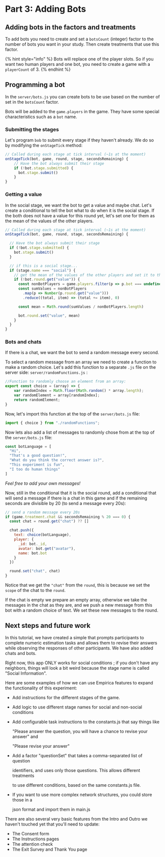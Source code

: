 # Part 3: Adding Bots

## Adding bots in the factors and treatments

To add bots you need to create and set a `botsCount` \(integer\) factor to the number of bots you want in your study. Then create treatments that use this factor.

{% hint style="info" %}
Bots will replace one of the player slots. So if you want two human players and one bot, you need to create a game with a `playerCount` of  3.
{% endhint %}

## Programming a bot

In the `server/bots.js` you can create bots to be use based on the number of set in the `botsCount` factor.

Bots will be added to the `game.players` in the game. They have some special characteristics such as a `bot` name.

### **Submitting the stages**

Let's program `bob` to submit every stage if they haven't already. We do so by modifying the `onStageTick` method:

```jsx
// Called during each stage at tick interval (~1s at the moment)
onStageTick(bot, game, round, stage, secondsRemaining) {
    // Have the bot always submit their stage
    if (!bot.stage.submitted) {
      bot.stage.submit()
    }
}
```

### **Getting a value**

In the social stage, we want the bot to get a value and maybe chat. Let's create a conditional to tell the bot what to do when it is the social stage. If the both does not have a value for this round yet, let's set one for them as the mean of the values of the other players.

```jsx
// Called during each stage at tick interval (~1s at the moment)
onStageTick(bot, game, round, stage, secondsRemaining) {

  // Have the bot always submit their stage
  if (!bot.stage.submitted) {
    bot.stage.submit()
  }

  // if this is a social stage... 
  if (stage.name === "social") {
    // get the mean of the values of the other players and set it to the bot
    if (!bot.round.get("value")) {
      const nonBotPlayers = game.players.filter(p => p.bot === undefined)
      const sumValues = nonBotPlayers
        .map(p => Number(p.round.get("value")))
        .reduce((total, item) => (total += item), 0)

      const mean = Math.round(sumValues / nonBotPlayers.length)

      bot.round.set("value", mean)
    }
  }
}
```

### Bots and chats

If there is a chat, we want the bot to send a random message every second.

To select a random message from an array we need to create a function to make a random choice. Let's add this function to a separate `.js` file on the server side: `server/randomFunctions.js` :

```javascript
//Function to randomly choose an element from an array:
export const choice = (array) => {
    var randomIndex = Math.floor(Math.random() * array.length);
    var randomElement = array[randomIndex];
    return randomElement;
}

```

Now, let's import this function at the top of the `server/bots.js` file:

```jsx
import { choice } from "./randomFunctions";
```

Now lets also add a list of messages to randomly chose from at the top of the `server/bots.js` file:

```jsx
const botLanguage = [
  "Hi",
  "That's a good question!",
  "What do you think the correct answer is?",
  "This experiment is fun",
  "I too do human things"
]
```

_Feel free to add your own messages!_

Now, still in the conditional that it is the social round, add a conditional that will send a message if there is a chat in this game and if the remaining seconds are divisible by 20 \(to send a message every 20s\):

```jsx
// send a random message every 20s
if (game.treatment.chat && secondsRemaining % 20 === 0) {
  const chat = round.get("chat") ?? []

  chat.push({
    text: choice(botLanguage),
    player: {
      _id: bot._id,
      avatar: bot.get("avatar"),
      name: bot.bot
    }
  })

  round.set("chat", chat)
}
```

Notice that we get the `"chat"` from the `round`, this is because we set the `scope` of the chat to the `round`. 

If the chat is empty we prepare an empty array, otherwise we take the messages in the chat as they are, and we push a new message from this bot with a random choice of text. We set these new messages to the round.

## Next steps and future work

In this tutorial, we have created a simple that prompts participants to complete numeric estimation tasks and allows them to revise their answers while observing the responses of other participants. We have also added chats and bots.

Right now, this app ONLY works for social conditions ; if you don't have any neighbors, things will look a bit weird because the stage name is called "Social Information". 

Here are some examples of how we can use Empirica features to expand the functionality of this experiment:

* Add instructions for the different stages of the game.
* Add logic to use different stage names for social and non-social conditions
* Add configurable task instructions to the constants.js that say things like

  "Please answer the question, you will have a chance to revise your answer" and

  "Please revise your answer"

* Add a factor "questionSet" that takes a comma-separated list of question

  identifiers, and uses only those questions. This allows different treatments

  to use different conditions, based on the same constants.js file.

* If you want to use more complex network structures, you could store those in a

  json format and import them in main.js

There are also several very basic features from the Intro and Outro we haven't touched yet that you'll need to update:

* The Consent form
* The Instructions pages
* The attention check
* The Exit Survey and Thank You page

